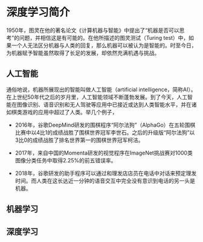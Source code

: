 # 深度学习简介


1950年，图灵在他的著名论文《计算机器与智能》中提出了“机器是否可以思考”的问题，并相信这是有可能的。在他所描述的图灵测试（Turing test）中，如果一个人无法区分机器与人类的回复，那么机器可以被认为是智能的。时至今日，为机器赋予智能虽然取得了长足的发展，却依然充满机遇与挑战。


## 人工智能

通俗地说，机器所展现出的智能叫做人工智能（artificial intelligence，简称AI）。在上世纪50年代之后的岁月里，人工智能领域不断蓬勃发展。到了今天，人工智能在图像识别、语音识别和无人驾驶等应用中已接近或达到人类智能水平，并在诸如棋类游戏的应用中超过了人类。举几个例子，

* 2016年，谷歌DeepMind研发的围棋程序“阿尔法狗”（AlphaGo）在五轮围棋比赛中以4比1的成绩战胜了围棋世界冠军李世石。之后的升级版“阿尔法狗”以3比0的成绩战胜了排名世界第一的围棋世界冠军柯洁。

* 2017年，来自中国的Momenta研发的视觉程序在ImageNet挑战赛对1000类图像分类任务中取得2.25%的前五错误率。

* 2018年，谷歌研发的助手程序可以通过和理发店店员在电话中对话来预定理发时间。而人类在这长达近一分钟的语音交互中完全没有意识到电话的另一头是机器。



## 机器学习




## 深度学习



